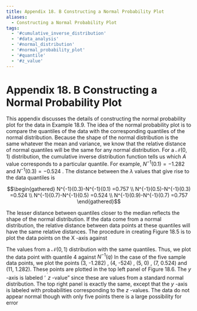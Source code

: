 ```yaml
---
title: Appendix 18. B Constructing a Normal Probability Plot
aliases:
  - Constructing a Normal Probability Plot
tags:
  - '#cumulative_inverse_distribution'
  - '#data_analysis'
  - '#normal_distribution'
  - '#normal_probability_plot'
  - '#quantile'
  - '#z_value'
---
```

# Appendix 18. B Constructing a Normal Probability Plot

This appendix discusses the details of constructing the normal probability plot for the data in Example 18.9. The idea of the normal probability plot is to compare the quantiles of the data with the corresponding quantiles of the normal distribution. Because the shape of the normal distribution is the same whatever the mean and variance,  we know that the relative distance of normal quantiles will be the same for any normal distribution. For a $\mathcal{N}(0,     1)$ distribution,  the cumulative inverse distribution function tells us which $A$ value corresponds to a particular quantile. For example,  $N^{-1}(0.1)=-1.282$ and $N^{-1}(0.3)=-0.524$ . The distance between the $\lambda$ values that give rise to the data quantiles is

$$\begin{gathered}
N^{-1}(0.3)-N^{-1}(0.1) =0.757 \\
N^{-1}(0.5)-N^{-1}(0.3) =0.524 \\
N^{-1}(0.7)-N^{-1}(0.5) =0.524 \\
N^{-1}(0.9)-N^{-1}(0.7) =0.757 
\end{gathered}$$

The lesser distance between quantiles closer to the median reflects the shape of the normal distribution. If the data come from a normal distribution,     the relative distance between data points at these quantiles will have the same relative distances. The procedure in creating Figure 18.5 is to plot the data points on the X -axis against

The values from a $\mathcal{N}(0,     1)$ distribution with the same quantiles. Thus,     we plot the data point with quantile 4 against $N^{-1}(q)$ In the case of the five sample data points,     we plot the points (3,     -1.282) ,     (4,     -524) ,     (5,     0) ,     (7,     0.524) and (11,     1.282). These points are plotted in the top left panel of Figure 18.6. The $y$ -axis is labeled ‘ $^{^{\prime}}z$ -value” since these are values from a standard normal distribution. The top right panel is exactly the same,     except that the $y$ -axis is labeled with probabilities corresponding to the $z$ -values. The data do not appear normal though with only five points there is a large possibility for error

